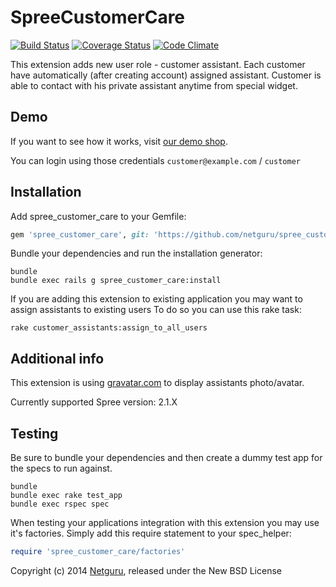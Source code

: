 SpreeCustomerCare
=================
[![Build Status](https://travis-ci.org/netguru/spree_customer_care.png)](https://travis-ci.org/netguru/spree_customer_care)
[![Coverage Status](https://coveralls.io/repos/netguru/spree_customer_care/badge.png?branch=master)](https://coveralls.io/r/netguru/spree_customer_care?branch=master)
[![Code Climate](https://codeclimate.com/github/netguru/spree_customer_care.png)](https://codeclimate.com/github/netguru/spree_customer_care)

This extension adds new user role - customer assistant. Each customer have automatically (after creating account) assigned assistant.
Customer is able to contact with his private assistant anytime from special widget.


Demo
----
If you want to see how it works, visit [our demo shop](https://fashion-shop.herokuapp.com).

You can login using those credentials `customer@example.com` / `customer`

Installation
------------

Add spree_customer_care to your Gemfile:

```ruby
gem 'spree_customer_care', git: 'https://github.com/netguru/spree_customer_care/', branch: '2-1-stable'
```

Bundle your dependencies and run the installation generator:

```shell
bundle
bundle exec rails g spree_customer_care:install
```

If you are adding this extension to existing application you may want to assign assistants to existing users
To do so you can use this rake task:
```shell
rake customer_assistants:assign_to_all_users
```

Additional info
---------------
This extension is using [gravatar.com](http://gravatar.com) to display assistants photo/avatar.

Currently supported Spree version: 2.1.X

Testing
-------

Be sure to bundle your dependencies and then create a dummy test app for the specs to run against.

```shell
bundle
bundle exec rake test_app
bundle exec rspec spec
```

When testing your applications integration with this extension you may use it's factories.
Simply add this require statement to your spec_helper:

```ruby
require 'spree_customer_care/factories'
```

Copyright (c) 2014 [Netguru](https://netguru.co), released under the New BSD License
